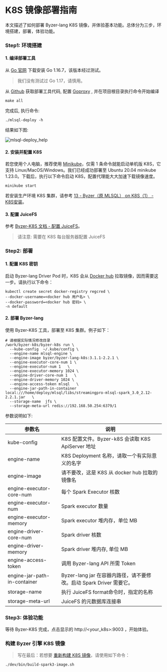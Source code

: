 # K8S 镜像部署指南

本文描述了如何部署 Byzer-lang K8S 镜像，并体验基本功能。总体分为三步，环境搭建，部署，体验功能。



### Step1: 环境搭建

#### 1. 编译部署工具

从 [Go 官网](https://golang.org/dl/) 下载安装 Go 1.16.7，该版本经过测试。

> 我们没有测试过 Go 1.17，请慎用。

从 [Github](https://github.com/byzer-org/byzer-k8s) 获取部署工具代码, 配置 [Goproxy](https://github.com/goproxy/goproxy.cn) ,
并在项目根目录执行命令开始编译

```shell
make all
```

完成后, 执行命令:

```shell
./mlsql-deploy -h
```

结果如下图:

  <img src="/byzer-lang/zh-cn/installation/containerized_deployment/images/byzer-k8s_help.PNG" alt="mlsql-deploy_help"/>

#### 2. 安装并配置 K8S

若您使用个人电脑，推荐使用 [Minikube](https://minikube.sigs.k8s.io/docs/)，仅需 1 条命令就能启动单机版 K8S，它支持 Linux/MacOS/Windows。我们已经成功部署至 Ubuntu 20.04 minikube 1.23.0。下载后，执行以下命令启动 K8S，配置代理能大大加速下载镜像速度。

```shell
minikube start
```

若安装生产环境 K8S 集群，请参考 [13 - Byzer（原 MLSQL） on K8S（1） - K8S安装](https://mp.weixin.qq.com/s?__biz=MzI5NzEwODUwNw==&mid=2247483782&idx=1&sn=642b036caf8ab6a07ae7cdebe347acc3&chksm=ecbb54f2dbccdde4f6555f4e1c62403f073cf4e50d6aa66034700b2d9a8f97361857e518edc1&scene=21#wechat_redirect)。

#### 3. 配置 JuiceFS

参考 [Byzer-K8S 文档 - 配置 JuiceFS](https://github.com/byzer-org/byzer-k8s#juicefs-file-system-setup)。

> 请注意: 需要在 K8S 每台服务器配置 JuiceFS



### Step2: 部署

#### 1. 配置 K8S 密钥

启动 Byzer-lang Driver Pod 时，K8S 会从 [Docker hub](https://hub.docker.com/) 拉取镜像，因而需要这一步。请执行以下命令：

```shell
kubectl create secret docker-registry regcred \
--docker-username=<docker hub 用户名> \
--docker-password=<docker hub 密码> \
-n default
```

#### 2. 部署 Byzer-lang

使用 Byzer-K8S 工具，部署至 K8S 集群。例子如下：

```shell
# 请根据实际情况修改目录 
/work/byzer-k8s/byzer-k8s run \
  --kube-config  ~/.kube/config \
  --engine-name mlsql-engine \
  --engine-image byzer/byzer-lang-k8s:3.1.1-2.2.1 \
  --engine-executor-core-num 1 \
  --engine-executor-num 1   \
  --engine-executor-memory 1024 \
  --engine-driver-core-num 1   \
  --engine-driver-memory 1024 \
  --engine-access-token mlsql   \
  --engine-jar-path-in-container local:///home/deploy/mlsql/libs/streamingpro-mlsql-spark_3.0_2.12-2.2.1.jar   \
  --storage-name  jfs \
  --storage-meta-url redis://192.168.50.254:6379/1
```

参数说明如下:

| 参数名                       | 说明                                                         |
| ---------------------------- | ------------------------------------------------------------ |
| kube-config                  | K8S 配置文件。Byzer-k8S 会读取 K8S ApiServer 地址            |
| engine-name                  | K8S Deployment 名称，请取一个有实际意义的名字                |
| engine-image                 | 请不要改，这是 K8S 从 docker hub 拉取的镜像名                |
| engine-executor-core-num     | 每个 Spark Executor 核数                                     |
| engine-executor-num          | Spark executor 数量                                          |
| engine-executor-memory       | Spark executor 堆内存，单位 MB                               |
| engine-driver-core-num       | Spark driver 核数                                            |
| engine-driver-memory         | Spark driver 堆内存, 单位 MB                                 |
| engine-access-token          | 调用 Byzer-lang API 所需 Token                               |
| engine-jar-path-in-container | Byzer-lang jar 在容器内路径，请不要修改。启动 Spark Driver 需要它。 |
| storage-name                 | 执行 JuiceFS format命令时，指定的名称                        |
| storage-meta-url             | JuiceFS 的元数据库连接串                                     |



### Step3: 体验功能

等待 Byzer-K8S 完成，点击显示的 http://<your_k8s>:9003 ，开始体验。



### 构建 Byzer 引擎 K8S 镜像

> 写在最后：若想要 [重新构建 K8S 镜像](https://github.com/byzer-org/byzer-build#building-byzer-engine-k8s-image)，请使用如下命令：

``` shell
./dev/bin/build-spark3-image.sh
```
